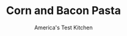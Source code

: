 ---
layout: ../../layouts/MarkdownPostLayout.astro
title: Corn and Bacon Pasta
author: America's Test Kitchen
pubDate: 2023-03-15
description: "Can’t get enough of sweet summer corn? This easy pasta will help you get your fill."
image_url: https://res.cloudinary.com/hksqkdlah/image/upload/ar_1:1,c_fill,dpr_2.0,f_auto,fl_lossy.progressive.strip_profile,g_faces:auto,q_auto:low,w_344/41701-sfs-corn-and-bacon-pasta-12
tags: ["Main Courses","Pasta","Pork"]
calories: 3533
protein: 17
carbohydrates: 68
fats: 
fiber: 3
ingredients: ["1 pound, orecchiette",", Salt and pepper","5 slices, bacon, cut crosswise into ½-inch-wide strips","3 ears, corn, kernels cut from cobs","2 , garlic cloves, sliced thin","1 cup, heavy cream","½ cup coarsely, chopped fresh basil","¼ cup grated, Parmesan cheese, plus extra for serving"]
serves: 6
time: "45 minutes"
instructions: ["Bring 4 quarts water to boil in large pot. Add pasta and 1 tablespoon salt and cook, stirring often, until al dente. Reserve ½ cup cooking water, then drain pasta and return it to pot.","Meanwhile, cook bacon in 12-inch skillet over medium heat until crispy, 7 to 9 minutes. Using slotted spoon, transfer bacon to paper towel–lined plate. Pour off all but 2 tablespoons fat from skillet.","Heat fat left in skillet over medium heat until shimmering. Add corn and 1 teaspoon salt and cook until corn is bright yellow and just beginning to brown, about 3 minutes. Add garlic and cook until fragrant, about 30 seconds. Add cream, ¼ cup basil, and 1 teaspoon pepper and cook until slightly thickened, about 2 minutes.","Add sauce, Parmesan, bacon, reserved cooking water, and remaining 1/4 cup basil to pot with pasta. Stir until thoroughly combined and creamy, about 30 seconds. Season with salt and pepper to taste. Serve, passing extra Parmesan separately."]
nutrition: ["405 mg Potassium","293 mg Phosphorus","124 mg Calcium","1 mg Iron","69 mg Magnesium","464 mg Sodium","1 mg Zinc","27 g Fat","3 mg Niacin (B3)","9 g Monounsaturated","2 g Polyunsaturated","4 mg Vitamin C","74 mg Cholesterol","13 g Saturated","3 g Fiber","38 µg Folate (food)","6 g Sugars","10 µg Vitamin K","83 g Water","68 g Carbs","38 µg Folate equivalent (total)","17 g Protein","188 µg Vitamin A","588 kcal Energy","3533 calories"]
notes: "If you can’t find fresh ears of corn at your local market, you can substitute 2¼&nbsp;cups of thawed frozen corn."
---